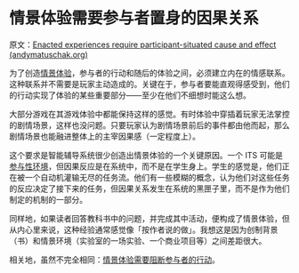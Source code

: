 # 情景体验需要参与者置身的因果关系

原文：[Enacted experiences require participant-situated cause and effect (andymatuschak.org)](https://notes.andymatuschak.org/z3JVez8dDfxTHY1K9tHUfLLcgLkUmXQ2HKXUU)

为了创造[情景体验](https://notes.andymatuschak.org/z3KASfpz5AmNmqM2m517Jbs1EvXrLN7NkeYWH)，参与者的行动和随后的体验之间，必须建立内在的情感联系。这种联系并不需要是玩家主动造成的。关键在于，参与者要能直观得感受到，他们的行动实现了体验的某些重要部分——至少在他们不细想时能这么想。

大部分游戏在其游戏体验中都能保持这样的感觉。有时体验中穿插着玩家无法掌控的剧情场景，这样也没问题。只要玩家认为剧情场景前后的事件都由他而起，那么剧情场景也能融进整体上的主宰因果感（一定程度上）。

这个要求是智能辅导系统很少创造出情景体验的一个关键原因。一个 ITS 可能是[参与性环境](https://notes.andymatuschak.org/z63gaUtZqb9mMUKRf85UhtEFPMgBBJbqvT2r8)，但因果反应是在系统中，而不是在学生身上。学生的感觉是，他们正在被一个自动机灌输无尽的任务流。他们有一些模糊的概念，认为他们对这些任务的反应决定了接下来的任务，但因果关系发生在系统的黑匣子里，而不是作为他们制定的机制的一部分。

同样地，如果读者回答教科书中的问题，并完成其中活动，便构成了情景体验，但从内心里来说，这种经验通常感觉像「按作者说的做」。我想这是因为创制背景（书）和情景环境（实验室的一场实验、一个商业项目等）之间差距很大。

相关地，虽然不完全相同：[情景体验需要阻断参与者的行动](https://notes.andymatuschak.org/z3k51usSRurffGVzeRMc7EBaeKRNMvWiPMmBH)。